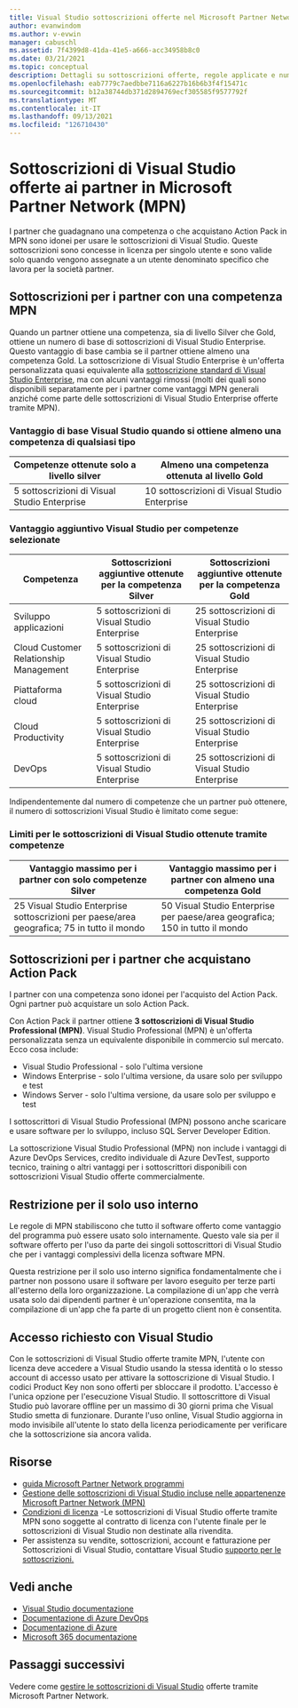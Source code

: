 ```yaml
---
title: Visual Studio sottoscrizioni offerte nel Microsoft Partner Network | Microsoft Docs
author: evanwindom
ms.author: v-evwin
manager: cabuschl
ms.assetid: 7f4399d8-41da-41e5-a666-acc34958b8c0
ms.date: 03/21/2021
ms.topic: conceptual
description: Dettagli su sottoscrizioni offerte, regole applicate e numero di sottoscrizioni disponibili in MPN.
ms.openlocfilehash: eab7779c7aedbbe7116a6227b16b6b3f4f15471c
ms.sourcegitcommit: b12a38744db371d2894769ecf305585f9577792f
ms.translationtype: MT
ms.contentlocale: it-IT
ms.lasthandoff: 09/13/2021
ms.locfileid: "126710430"
---
```

# <a name="visual-studio-subscriptions-offered-to-partners-in-the-microsoft-partner-network-mpn"></a>Sottoscrizioni di Visual Studio offerte ai partner in Microsoft Partner Network (MPN)

I partner che guadagnano una competenza o che acquistano Action Pack in MPN sono idonei per usare le sottoscrizioni di Visual Studio. Queste sottoscrizioni sono concesse in licenza per singolo utente e sono valide solo quando vengono assegnate a un utente denominato specifico che lavora per la società partner.

## <a name="subscriptions-for-partners-with-an-mpn-competency"></a>Sottoscrizioni per i partner con una competenza MPN

Quando un partner ottiene una competenza, sia di livello Silver che Gold, ottiene un numero di base di sottoscrizioni di Visual Studio Enterprise. Questo vantaggio di base cambia se il partner ottiene almeno una competenza Gold. La sottoscrizione di Visual Studio Enterprise è un'offerta personalizzata quasi equivalente alla [sottoscrizione standard di Visual Studio Enterprise](https://visualstudio.microsoft.com/vs/pricing/), ma con alcuni vantaggi rimossi (molti dei quali sono disponibili separatamente per i partner come vantaggi MPN generali anziché come parte delle sottoscrizioni di Visual Studio Enterprise offerte tramite MPN).

### <a name="core-visual-studio-benefit-for-earning-at-least-one-competency-of-any-kind"></a>Vantaggio di base Visual Studio quando si ottiene almeno una competenza di qualsiasi tipo

| Competenze ottenute solo a livello silver               | Almeno una competenza ottenuta al livello Gold   |
|------------------------------------------------------------|----------------------------------------------------|
| 5 sottoscrizioni di Visual Studio Enterprise                   | 10 sottoscrizioni di Visual Studio Enterprise          |

### <a name="additional-visual-studio-benefit-for-select-competencies"></a>Vantaggio aggiuntivo Visual Studio per competenze selezionate

| Competenza                                  | Sottoscrizioni aggiuntive ottenute per la competenza **Silver** | Sottoscrizioni aggiuntive ottenute per la competenza **Gold** |
|---------------------------------------------|-----------------------------------------------------------|---------------------------------------------------------|
| Sviluppo applicazioni                     | 5 sottoscrizioni di Visual Studio Enterprise                  | 25 sottoscrizioni di Visual Studio Enterprise               |
| Cloud Customer Relationship Management      | 5 sottoscrizioni di Visual Studio Enterprise                  | 25 sottoscrizioni di Visual Studio Enterprise               |
| Piattaforma cloud                              | 5 sottoscrizioni di Visual Studio Enterprise                  | 25 sottoscrizioni di Visual Studio Enterprise               |
| Cloud Productivity                          | 5 sottoscrizioni di Visual Studio Enterprise                  | 25 sottoscrizioni di Visual Studio Enterprise               |
| DevOps                                      | 5 sottoscrizioni di Visual Studio Enterprise                  | 25 sottoscrizioni di Visual Studio Enterprise                |

Indipendentemente dal numero di competenze che un partner può ottenere, il numero di sottoscrizioni Visual Studio è limitato come segue:

### <a name="limits-for-visual-studio-subscriptions-earned-through-competencies"></a>Limiti per le sottoscrizioni di Visual Studio ottenute tramite competenze

| Vantaggio massimo per i partner con solo competenze Silver                   | Vantaggio massimo per i partner con almeno una competenza Gold               |
|------------------------------------------------------------------------------|------------------------------------------------------------------------------|
| 25 Visual Studio Enterprise sottoscrizioni per paese/area geografica; 75 in tutto il mondo          | 50 Visual Studio Enterprise per paese/area geografica; 150 in tutto il mondo         |

## <a name="subscriptions-for-partners-purchasing-the-action-pack"></a>Sottoscrizioni per i partner che acquistano Action Pack

I partner con una competenza sono idonei per l'acquisto del Action Pack. Ogni partner può acquistare un solo Action Pack.

Con Action Pack il partner ottiene **3 sottoscrizioni di Visual Studio Professional (MPN)**. Visual Studio Professional (MPN) è un'offerta personalizzata senza un equivalente disponibile in commercio sul mercato. Ecco cosa include:

- Visual Studio Professional - solo l'ultima versione
- Windows Enterprise - solo l'ultima versione, da usare solo per sviluppo e test
- Windows Server - solo l'ultima versione, da usare solo per sviluppo e test

I sottoscrittori di Visual Studio Professional (MPN) possono anche scaricare e usare software per lo sviluppo, incluso SQL Server Developer Edition.

La sottoscrizione Visual Studio Professional (MPN) non include i vantaggi di Azure DevOps Services, credito individuale di Azure DevTest, supporto tecnico, training o altri vantaggi per i sottoscrittori disponibili con sottoscrizioni Visual Studio offerte commercialmente.

## <a name="internal-use-only-restriction"></a>Restrizione per il solo uso interno

Le regole di MPN stabiliscono che tutto il software offerto come vantaggio del programma può essere usato solo internamente. Questo vale sia per il software offerto per l'uso da parte dei singoli sottoscrittori di Visual Studio che per i vantaggi complessivi della licenza software MPN.

Questa restrizione per il solo uso interno significa fondamentalmente che i partner non possono usare il software per lavoro eseguito per terze parti all'esterno della loro organizzazione. La compilazione di un'app che verrà usata solo dai dipendenti partner è un'operazione consentita, ma la compilazione di un'app che fa parte di un progetto client non è consentita.

## <a name="sign-in-required-with-visual-studio"></a>Accesso richiesto con Visual Studio

Con le sottoscrizioni di Visual Studio offerte tramite MPN, l'utente con licenza deve accedere a Visual Studio usando la stessa identità o lo stesso account di accesso usato per attivare la sottoscrizione di Visual Studio. I codici Product Key non sono offerti per sbloccare il prodotto. L'accesso è l'unica opzione per l'esecuzione Visual Studio. Il sottoscrittore di Visual Studio può lavorare offline per un massimo di 30 giorni prima che Visual Studio smetta di funzionare. Durante l'uso online, Visual Studio aggiorna in modo invisibile all'utente lo stato della licenza periodicamente per verificare che la sottoscrizione sia ancora valida.

## <a name="resources"></a>Risorse
- [guida Microsoft Partner Network programmi](https://assets.microsoft.com/MPN-MAPS-Product-Usage-Guide.pdf?tpqid=300-000121)
- [Gestione delle sottoscrizioni di Visual Studio incluse nelle appartenenze Microsoft Partner Network (MPN)](manage-mpn-subscriptions.md)
- [Condizioni di licenza](https://www.microsoft.com/useterms/) -Le sottoscrizioni di Visual Studio offerte tramite MPN sono soggette al contratto di licenza con l'utente finale per le sottoscrizioni di Visual Studio non destinate alla rivendita.
- Per assistenza su vendite, sottoscrizioni, account e fatturazione per Sottoscrizioni di Visual Studio, contattare Visual Studio [supporto per le sottoscrizioni.](https://aka.ms/vssubscriberhelp)

## <a name="see-also"></a>Vedi anche
- [Visual Studio documentazione](/visualstudio/)
- [Documentazione di Azure DevOps](/azure/devops/)
- [Documentazione di Azure](/azure/)
- [Microsoft 365 documentazione](/microsoft-365/)

## <a name="next-steps"></a>Passaggi successivi

Vedere come [gestire le sottoscrizioni di Visual Studio](manage-mpn-subscriptions.md) offerte tramite Microsoft Partner Network.
